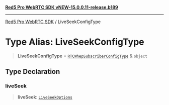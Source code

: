 [**Red5 Pro WebRTC SDK vNEW-15.0.0.11-release.b189**](../README.md)

***

[Red5 Pro WebRTC SDK](../globals.md) / LiveSeekConfigType

# Type Alias: LiveSeekConfigType

> **LiveSeekConfigType** = [`RTCWhepSubscriberConfigType`](RTCWhepSubscriberConfigType.md) & `object`

## Type Declaration

### liveSeek

> **liveSeek**: [`LiveSeekOptions`](LiveSeekOptions.md)
